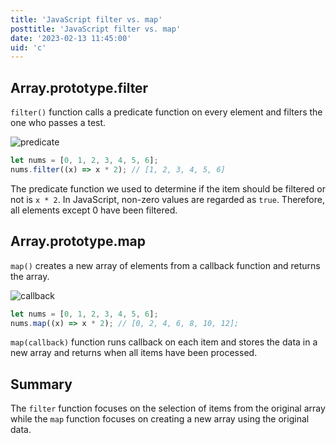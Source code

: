 ```yaml
---
title: 'JavaScript filter vs. map'
posttitle: 'JavaScript filter vs. map'
date: '2023-02-13 11:45:00'
uid: 'c'
---
```


## Array.prototype.filter

`filter()` function calls a predicate function on every element and filters the one who passes a test.

![predicate](/images/predicate.webp)

```js
let nums = [0, 1, 2, 3, 4, 5, 6];
nums.filter((x) => x * 2); // [1, 2, 3, 4, 5, 6]
```

The predicate function we used to determine if the item should be filtered or not is `x * 2`. In JavaScript, non-zero values are regarded as `true`. Therefore, all elements except 0 have been filtered.

## Array.prototype.map

`map()` creates a new array of elements from a callback function and returns the array.

![callback](/images/callback.webp)

```js
let nums = [0, 1, 2, 3, 4, 5, 6];
nums.map((x) => x * 2); // [0, 2, 4, 6, 8, 10, 12];
```

`map(callback)` function runs callback on each item and stores the data in a new array and returns when all items have been processed.

## Summary

The `filter` function focuses on the selection of items from the original array while the `map` function focuses on creating a new array using the original data.
